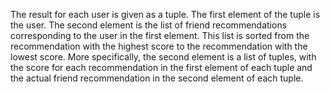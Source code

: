 The result for each user is given as a tuple. The first element of the tuple is the user. The second element is the list of friend recommendations corresponding to the user in the first element. This list is sorted from the recommendation with the highest score to the recommendation with the lowest score. More specifically, the second element is a list of tuples, with the score for each recommendation in the first element of each tuple and the actual friend recommendation in the second element of each tuple. 